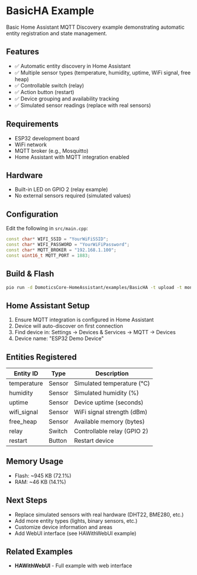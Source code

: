 # BasicHA Example

Basic Home Assistant MQTT Discovery example demonstrating automatic entity registration and state management.

## Features

- ✅ Automatic entity discovery in Home Assistant
- ✅ Multiple sensor types (temperature, humidity, uptime, WiFi signal, free heap)
- ✅ Controllable switch (relay)
- ✅ Action button (restart)
- ✅ Device grouping and availability tracking
- ✅ Simulated sensor readings (replace with real sensors)

## Requirements

- ESP32 development board
- WiFi network
- MQTT broker (e.g., Mosquitto)
- Home Assistant with MQTT integration enabled

## Hardware

- Built-in LED on GPIO 2 (relay example)
- No external sensors required (simulated values)

## Configuration

Edit the following in `src/main.cpp`:

```cpp
const char* WIFI_SSID = "YourWiFiSSID";
const char* WIFI_PASSWORD = "YourWiFiPassword";
const char* MQTT_BROKER = "192.168.1.100";
const uint16_t MQTT_PORT = 1883;
```

## Build & Flash

```bash
pio run -d DomoticsCore-HomeAssistant/examples/BasicHA -t upload -t monitor
```

## Home Assistant Setup

1. Ensure MQTT integration is configured in Home Assistant
2. Device will auto-discover on first connection
3. Find device in: Settings → Devices & Services → MQTT → Devices
4. Device name: "ESP32 Demo Device"

## Entities Registered

| Entity ID | Type | Description |
|-----------|------|-------------|
| temperature | Sensor | Simulated temperature (°C) |
| humidity | Sensor | Simulated humidity (%) |
| uptime | Sensor | Device uptime (seconds) |
| wifi_signal | Sensor | WiFi signal strength (dBm) |
| free_heap | Sensor | Available memory (bytes) |
| relay | Switch | Controllable relay (GPIO 2) |
| restart | Button | Restart device |

## Memory Usage

- Flash: ~945 KB (72.1%)
- RAM: ~46 KB (14.1%)

## Next Steps

- Replace simulated sensors with real hardware (DHT22, BME280, etc.)
- Add more entity types (lights, binary sensors, etc.)
- Customize device information and areas
- Add WebUI interface (see HAWithWebUI example)

## Related Examples

- **HAWithWebUI** - Full example with web interface
